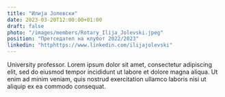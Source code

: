 ```yaml
---
title: "Илија Јолевски"
date: 2023-03-20T12:00:00+01:00
draft: false
photo: "/images/members/Rotary_Ilija_Jolevski.jpeg"
position: "Претседател на клубот 2022/2023"
linkedin: "httphttps://www.linkedin.com/ilijajolevski"
---
```


University professor. Lorem ipsum dolor sit amet, consectetur adipiscing elit, sed do eiusmod tempor incididunt ut labore et dolore magna aliqua. Ut enim ad minim veniam, quis nostrud exercitation ullamco laboris nisi ut aliquip ex ea commodo consequat.